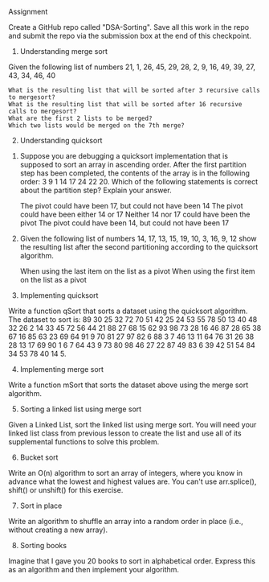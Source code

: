Assignment

Create a GitHub repo called "DSA-Sorting". Save all this work in the repo and submit the repo via the submission box at the end of this checkpoint.

1. Understanding merge sort

Given the following list of numbers 21, 1, 26, 45, 29, 28, 2, 9, 16, 49, 39, 27, 43, 34, 46, 40

    What is the resulting list that will be sorted after 3 recursive calls to mergesort?
    What is the resulting list that will be sorted after 16 recursive calls to mergesort?
    What are the first 2 lists to be merged?
    Which two lists would be merged on the 7th merge?

2. Understanding quicksort

1) Suppose you are debugging a quicksort implementation that is supposed to sort an array in ascending order. After the first partition step has been completed, the contents of the array is in the following order: 3 9 1 14 17 24 22 20. Which of the following statements is correct about the partition step? Explain your answer.

    The pivot could have been 17, but could not have been 14
    The pivot could have been either 14 or 17
    Neither 14 nor 17 could have been the pivot
    The pivot could have been 14, but could not have been 17

2) Given the following list of numbers 14, 17, 13, 15, 19, 10, 3, 16, 9, 12 show the resulting list after the second partitioning according to the quicksort algorithm.

    When using the last item on the list as a pivot
    When using the first item on the list as a pivot

3. Implementing quicksort

Write a function qSort that sorts a dataset using the quicksort algorithm. The dataset to sort is: 89 30 25 32 72 70 51 42 25 24 53 55 78 50 13 40 48 32 26 2 14 33 45 72 56 44 21 88 27 68 15 62 93 98 73 28 16 46 87 28 65 38 67 16 85 63 23 69 64 91 9 70 81 27 97 82 6 88 3 7 46 13 11 64 76 31 26 38 28 13 17 69 90 1 6 7 64 43 9 73 80 98 46 27 22 87 49 83 6 39 42 51 54 84 34 53 78 40 14 5.

4. Implementing merge sort

Write a function mSort that sorts the dataset above using the merge sort algorithm.

5. Sorting a linked list using merge sort

Given a Linked List, sort the linked list using merge sort. You will need your linked list class from previous lesson to create the list and use all of its supplemental functions to solve this problem.

6. Bucket sort

Write an O(n) algorithm to sort an array of integers, where you know in advance what the lowest and highest values are. You can't use arr.splice(), shift() or unshift() for this exercise.

7. Sort in place

Write an algorithm to shuffle an array into a random order in place (i.e., without creating a new array).

8. Sorting books

Imagine that I gave you 20 books to sort in alphabetical order. Express this as an algorithm and then implement your algorithm.
